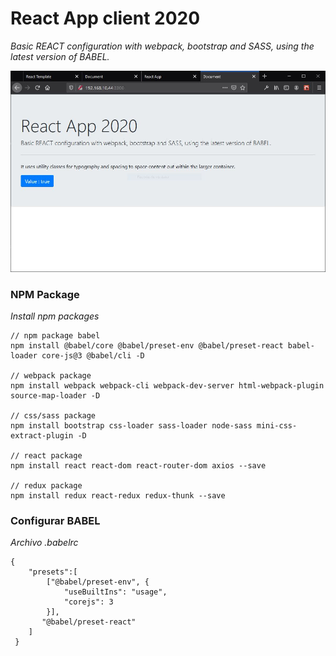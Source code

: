 
# React App client 2020

_Basic REACT configuration with webpack, bootstrap and SASS, using the latest version of BABEL._

![](capture/react.JPG)

### NPM Package

_Install npm packages_

```
// npm package babel
npm install @babel/core @babel/preset-env @babel/preset-react babel-loader core-js@3 @babel/cli -D

// webpack package
npm install webpack webpack-cli webpack-dev-server html-webpack-plugin source-map-loader -D

// css/sass package
npm install bootstrap css-loader sass-loader node-sass mini-css-extract-plugin -D

// react package
npm install react react-dom react-router-dom axios --save

// redux package
npm install redux react-redux redux-thunk --save

```

### Configurar BABEL

_Archivo .babelrc_

```
{
    "presets":[
        ["@babel/preset-env", {
            "useBuiltIns": "usage",
            "corejs": 3
        }],
       "@babel/preset-react"
    ]
 }
```